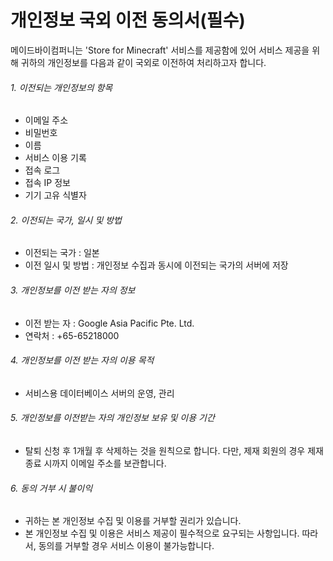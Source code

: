 # 개인정보 국외 이전 동의서(필수)

메이드바이컴퍼니는 'Store for Minecraft' 서비스를 제공함에 있어 서비스 제공을 위해 귀하의 개인정보를 다음과 같이 국외로 이전하여 처리하고자 합니다.



###### 1. 이전되는 개인정보의 항목

- 이메일 주소
- 비밀번호
- 이름
- 서비스 이용 기록
- 접속 로그
- 접속 IP 정보
- 기기 고유 식별자

###### 2. 이전되는 국가, 일시 및 방법

- 이전되는 국가 : 일본
- 이전 일시 및 방법 : 개인정보 수집과 동시에 이전되는 국가의 서버에 저장

###### 3. 개인정보를 이전 받는 자의 정보

- 이전 받는 자 : Google Asia Pacific Pte. Ltd.
- 연락처 : +65-65218000

###### 4. 개인정보를 이전 받는 자의 이용 목적

- 서비스용 데이터베이스 서버의 운영, 관리

###### 5. 개인정보를 이전받는 자의 개인정보 보유 및 이용 기간

- 탈퇴 신청 후 1개월 후 삭제하는 것을 원칙으로 합니다. 다만, 제재 회원의 경우 제재 종료 시까지 이메일 주소를 보관합니다.

###### 6. 동의 거부 시 불이익

- 귀하는 본 개인정보 수집 및 이용를 거부할 권리가 있습니다. 
- 본 개인정보 수집 및 이용은 서비스 제공이 필수적으로 요구되는 사항입니다. 따라서, 동의를 거부할 경우 서비스 이용이 불가능합니다.
